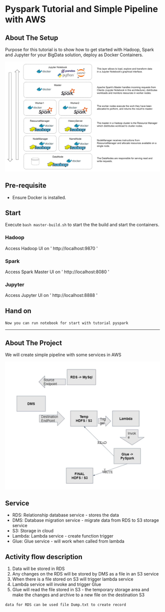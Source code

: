 # Pyspark Tutorial and Simple Pipeline with AWS

<!-- ABOUT THE SETUP -->
## About The Setup

Purpose for this tutorial is to show how to get started with Hadoop, Spark and Jupyter for your BigData solution, deploy as Docker Containers.

![Architecture overview](./arch.png)

## Pre-requisite
- Ensure Docker is installed.

## Start

Execute `bash master-build.sh` to start the the build and start the containers.

### Hadoop
Access Hadoop UI on ' http://localhost:9870 '

### Spark
Access Spark Master UI on ' http://localhost:8080 '

### Jupyter
Access Jupyter UI on ' http://localhost:8888 '

## Hand on
`Now you can run notebook for start with tutorial pyspark`


----------------------------------------------------------------

<!-- ABOUT THE PROJECT -->
## About The Project

We will create simple pipeline with some services in AWS

![Architecture overview](./project_architecture.png)

## Service

+ RDS: Relationship database service - stores the data 
+ DMS: Database migration service - migrate data from RDS to S3 storage service
+ S3: Storage in cloud
+ Lambda: Lambda service - create function trigger
+ Glue: Glue service - will work when called from lambda

## Activity flow description

1. Data will be stored in RDS
2. Any changes on the RDS will be stored by DMS as a file in an S3 service
3. When there is a file stored on S3 will trigger lambda service
4. Lambda service will invoke and trigger Glue
5. Glue will read the file stored in S3 - the temporary storage area and make the changes and archive to a new file on the destination S3

`data for RDS can be used file Dump.txt to create record`